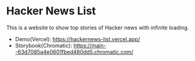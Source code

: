 # Hacker News List

This is a website to show top stories of Hacker news with infinite loading.

- Demo(Vercel): https://hackernews-list.vercel.app/
- Storybook(Chromatic): https://main--63d7085a4e0601fbed480dd5.chromatic.com/
